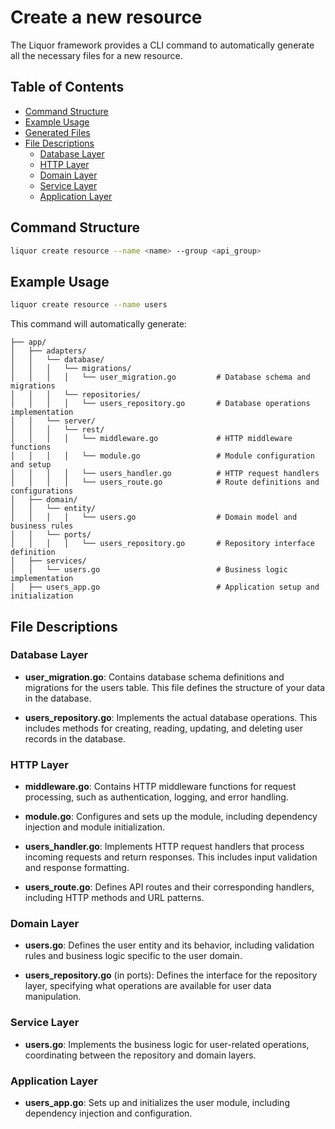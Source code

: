 # Create a new resource

The Liquor framework provides a CLI command to automatically generate all the necessary files for a new resource.

## Table of Contents
- [Command Structure](#command-structure)
- [Example Usage](#example-usage)
- [Generated Files](#generated-files)
- [File Descriptions](#file-descriptions)
  - [Database Layer](#database-layer)
  - [HTTP Layer](#http-layer)
  - [Domain Layer](#domain-layer)
  - [Service Layer](#service-layer)
  - [Application Layer](#application-layer)



## Command Structure

```bash
liquor create resource --name <name> --group <api_group>
```


## Example Usage

```bash
liquor create resource --name users
```

This command will automatically generate:

```plaintext
├── app/
│   ├── adapters/
│   │   └── database/
│   │   │   └── migrations/
│   │   │   │   └── user_migration.go         # Database schema and migrations
│   │   │   └── repositories/
│   │   │   │   └── users_repository.go       # Database operations implementation
│   │   └── server/
│   │   │   └── rest/
│   │   │   │   └── middleware.go             # HTTP middleware functions
│   │   │   │   └── module.go                 # Module configuration and setup
│   │   │   │   └── users_handler.go          # HTTP request handlers
│   │   │   │   └── users_route.go            # Route definitions and configurations
│   ├── domain/
│   │   └── entity/
│   │   │   │   └── users.go                  # Domain model and business rules
│   │   └── ports/
│   │   │   │   └── users_repository.go       # Repository interface definition
│   ├── services/
│   │   └── users.go                          # Business logic implementation
│   ├── users_app.go                          # Application setup and initialization
```


## File Descriptions

### Database Layer
- **user_migration.go**: Contains database schema definitions and migrations for the users table. This file defines the structure of your data in the database.

- **users_repository.go**: Implements the actual database operations. This includes methods for creating, reading, updating, and deleting user records in the database.

### HTTP Layer
- **middleware.go**: Contains HTTP middleware functions for request processing, such as authentication, logging, and error handling.

- **module.go**: Configures and sets up the module, including dependency injection and module initialization.

- **users_handler.go**: Implements HTTP request handlers that process incoming requests and return responses. This includes input validation and response formatting.

- **users_route.go**: Defines API routes and their corresponding handlers, including HTTP methods and URL patterns.

### Domain Layer
- **users.go**: Defines the user entity and its behavior, including validation rules and business logic specific to the user domain.

- **users_repository.go** (in ports): Defines the interface for the repository layer, specifying what operations are available for user data manipulation.

### Service Layer
- **users.go**: Implements the business logic for user-related operations, coordinating between the repository and domain layers.

### Application Layer
- **users_app.go**: Sets up and initializes the user module, including dependency injection and configuration.
